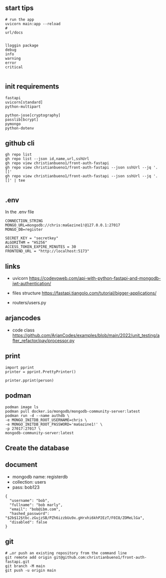 ## start tips
```
# run the app
uvicorn main:app --reload
#
url/docs


lloggin package
debug
info
warning
error
critical


```

## init requirements
```
fastapi
uvicorn[standard]
python-multipart

python-jose[cryptography]
passlib[bcrypt]
pymongo
python-dotenv

```
## github cli
```
gh repo list
gh repo list --json id,name,url,sshUrl
gh repo view christianbueno1/front-auth-fastapi
gh repo view christianbueno1/front-auth-fastapi --json sshUrl --jq '.[]'
gh repo view christianbueno1/front-auth-fastapi --json sshUrl --jq '.[]' | tee


```

## .env
In the .env file

```
CONNECTION_STRING
MONGO_URL=mongodb://chris:maGazine1!@127.0.0.1:27017
MONGO_DB=register

SECRET_KEY = "secretkey"
ALGORITHM = "HS256"
ACCESS_TOKEN_EXPIRE_MINUTES = 30
FRONTEND_URL = "http://localhost:5173"
```

## links

- uvicorn  https://codevoweb.com/api-with-python-fastapi-and-mongodb-jwt-authentication/

- files structure https://fastapi.tiangolo.com/tutorial/bigger-applications/

- routers/users.py

## arjancodes

- code class https://github.com/ArjanCodes/examples/blob/main/2022/unit_testing/after_refactor/pay/processor.py


## print
```
import pprint
printer = pprint.PrettyPrinter()

printer.pprint(person)

```


## podman
```
podman image ls
podman pull docker.io/mongodb/mongodb-community-server:latest
podman run -d --name authdb \
-e MONGO_INITDB_ROOT_USERNAME=chris \
-e MONGO_INITDB_ROOT_PASSWORD='maGazine1!' \
-p 27017:27017 \
mongodb-community-server:latest

```

## Create the database


## document
- mongodb name: registerdb
- collection: users
- pass: bob123
```
{
  "username": "bob",
  "fullname": "bob marly",
  "email": "bob@ibm.com",
  "hashed_password": "$2b$12$tbc.zGujzSB/PZh6izzbUu9x.gHrxhi6khP2EzT/F0I8/ZOMeLlGa",
  "disabled": false
}

```

## git
```
# …or push an existing repository from the command line
git remote add origin git@github.com:christianbueno1/front-auth-fastapi.git
git branch -M main
git push -u origin main
```
